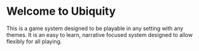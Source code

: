 # Welcome to Ubiquity

This is a game system designed to be playable in any setting with any themes. It is an easy to learn, narrative focused system designed to allow flexibly for all playing.
